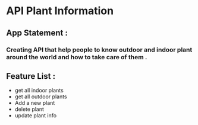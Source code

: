 # API Plant Information 

## App Statement : 
### Creating API that help people to know outdoor and indoor plant around the world and how to take care of them . 

## Feature List : 
* get all indoor plants
* get all outdoor plants
* Add a new plant
* delete plant
* update plant info

